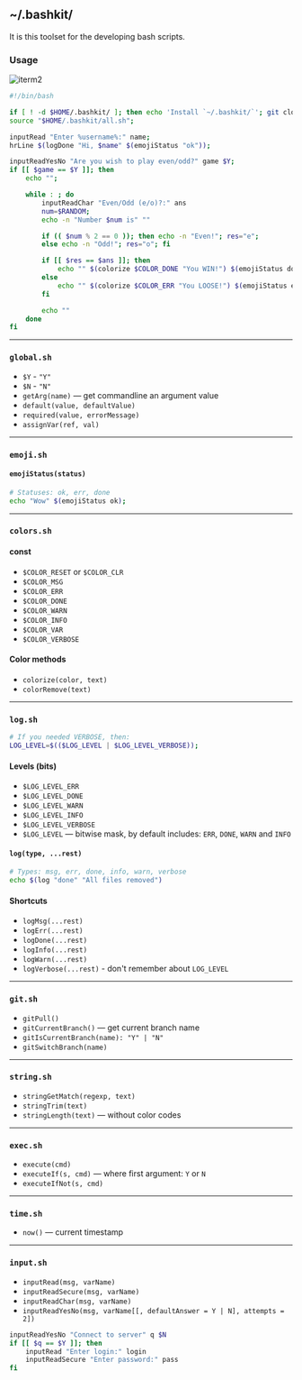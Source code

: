 ~/.bashkit/
-----------
It is this toolset for the developing bash scripts.

### Usage
![iterm2](https://habrastorage.org/webt/xd/2e/pt/xd2eptkfqtbqn-b2jn6ocylwgdi.png)

```sh
#!/bin/bash

if [ ! -d $HOME/.bashkit/ ]; then echo 'Install `~/.bashkit/`'; git clone git@github.com:RubaXa/bashkit.git $HOME/.bashkit; fi
source "$HOME/.bashkit/all.sh";

inputRead "Enter %username%:" name;
hrLine $(logDone "Hi, $name" $(emojiStatus "ok"));

inputReadYesNo "Are you wish to play even/odd?" game $Y;
if [[ $game == $Y ]]; then
	echo "";

	while : ; do
		inputReadChar "Even/Odd (e/o)?:" ans
		num=$RANDOM;
		echo -n "Number $num is" ""

		if (( $num % 2 == 0 )); then echo -n "Even!"; res="e";
		else echo -n "Odd!"; res="o"; fi

		if [[ $res == $ans ]]; then
			echo "" $(colorize $COLOR_DONE "You WIN!") $(emojiStatus done);
		else
			echo "" $(colorize $COLOR_ERR "You LOOSE!") $(emojiStatus err);
		fi

		echo ""
	done
fi
```

---

### `global.sh`

- `$Y` - `"Y"`
- `$N` - `"N"`
- `getArg(name)` — get commandline an argument value
- `default(value, defaultValue)`
- `required(value, errorMessage)`
- `assignVar(ref, val)`

---

### `emoji.sh`

#### `emojiStatus(status)`
```sh
# Statuses: ok, err, done
echo "Wow" $(emojiStatus ok);
```

---

### `colors.sh`

#### const
- `$COLOR_RESET` or `$COLOR_CLR`
- `$COLOR_MSG`
- `$COLOR_ERR`
- `$COLOR_DONE`
- `$COLOR_WARN`
- `$COLOR_INFO`
- `$COLOR_VAR`
- `$COLOR_VERBOSE`

#### Color methods
- `colorize(color, text)`
- `colorRemove(text)`

---

### `log.sh`
```sh
# If you needed VERBOSE, then:
LOG_LEVEL=$(($LOG_LEVEL | $LOG_LEVEL_VERBOSE));
```

#### Levels (bits)
- `$LOG_LEVEL_ERR`
- `$LOG_LEVEL_DONE`
- `$LOG_LEVEL_WARN`
- `$LOG_LEVEL_INFO`
- `$LOG_LEVEL_VERBOSE`
- `$LOG_LEVEL` — bitwise mask, by default includes: `ERR`, `DONE`, `WARN` and `INFO`

#### `log(type, ...rest)`
```sh
# Types: msg, err, done, info, warn, verbose
echo $(log "done" "All files removed")
```

#### Shortcuts
 - `logMsg(...rest)`
 - `logErr(...rest)`
 - `logDone(...rest)`
 - `logInfo(...rest)`
 - `logWarn(...rest)`
 - `logVerbose(...rest)` - don't remember about `LOG_LEVEL`

 ---

 ### `git.sh`

- `gitPull()`
- `gitCurrentBranch()` — get current branch name
- `gitIsCurrentBranch(name): "Y" | "N"`
- `gitSwitchBranch(name)`

---

### `string.sh`

- `stringGetMatch(regexp, text)`
- `stringTrim(text)`
- `stringLength(text)` — without color codes

---

### `exec.sh`

- `execute(cmd)`
- `executeIf(s, cmd)` — where first argument: `Y` or `N`
- `executeIfNot(s, cmd)`

---

### `time.sh`

- `now()` — current timestamp

---

### `input.sh`

- `inputRead(msg, varName)`
- `inputReadSecure(msg, varName)`
- `inputReadChar(msg, varName)`
- `inputReadYesNo(msg, varName[[, defaultAnswer = Y | N], attempts = 2])`

```sh
inputReadYesNo "Connect to server" q $N
if [[ $q == $Y ]]; then
	inputRead "Enter login:" login
	inputReadSecure "Enter password:" pass
fi
```